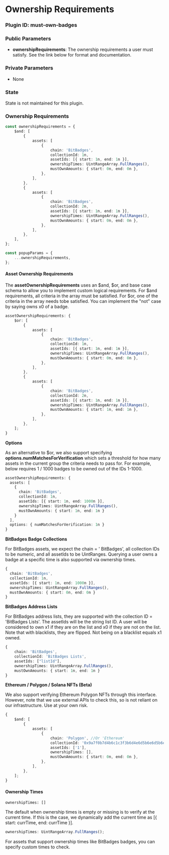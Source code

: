 # Ownership Requirements

### Plugin ID: must-own-badges

### Public Parameters

* **ownershipRequirements**: The ownership requirements a user must satisfy. See the link below for format and documentation.

### Private Parameters

* None

### State

State is not maintained for this plugin.

### Ownership Requirements

```typescript
const ownershipRequirements = {
    $and: [
        {
            assets: [
                {
                    chain: 'BitBadges',
                    collectionId: 1n,
                    assetIds: [{ start: 1n, end: 1n }],
                    ownershipTimes: UintRangeArray.FullRanges(),
                    mustOwnAmounts: { start: 0n, end: 0n },
                },
            ],
        },
        {
            assets: [
                {
                    chain: 'BitBadges',
                    collectionId: 2n,
                    assetIds: [{ start: 1n, end: 1n }],
                    ownershipTimes: UintRangeArray.FullRanges(),
                    mustOwnAmounts: { start: 0n, end: 0n },
                },
            ],
        },
    ],
};

const popupParams = {
    ...ownershipRequirements,
};
```

#### **Asset Ownership Requirements**

The **assetOwnershipRequirements** uses an $and, $or, and base case schema to allow you to implement custom logical requirements. For $and requirements, all criteria in the array must be satisfied. For $or, one of the criteria in the array needs tobe satisfied. You can implement the "not" case by saying owns x0 of a badge.

```typescript
assetOwnershipRequirements: {
    $or: [
        {
            assets: [
                {
                    chain: 'BitBadges',
                    collectionId: 1n,
                    assetIds: [{ start: 1n, end: 1n }],
                    ownershipTimes: UintRangeArray.FullRanges(),
                    mustOwnAmounts: { start: 0n, end: 0n },
                },
            ],
        },
        {
            assets: [
                {
                    chain: 'BitBadges',
                    collectionId: 2n,
                    assetIds: [{ start: 1n, end: 1n }],
                    ownershipTimes: UintRangeArray.FullRanges(),
                    mustOwnAmounts: { start: 1n, end: 1n },
                },
            ],
        },
    ];
}
```

**Options**

As an alternative to $or, we also support specifying **options.numMatchesForVerification** which sets a threshold for how many assets in the current group the criteria needs to pass for. For example, below requires 1 / 1000 badges to be owned out of the IDs 1-1000.

```typescript
assetOwnershipRequirements: {
  assets: [
    {
      chain: 'BitBadges',
      collectionId: 1n,
      assetIds: [{ start: 1n, end: 1000n }],
      ownershipTimes: UintRangeArray.FullRanges(),
      mustOwnAmounts: { start: 1n, end: 1n }
    }
  ],
  options: { numMatchesForVerification: 1n }
}
```

**BitBadges Badge Collections**

For BitBadges assets, we expect the chain = ' BitBadges', all collection IDs to be numeric, and all assetIds to be UintRanges. Querying a user owns a badge at a specific time is also supported via ownership times.

```typescript
{
  chain: 'BitBadges',
  collectionId: 1n,
  assetIds: [{ start: 1n, end: 1000n }],
  ownershipTimes: UintRangeArray.FullRanges(),
  mustOwnAmounts: { start: 0n, end: 0n }
}
```

**BitBadges Address Lists**

For BitBadges address lists, they are supported with the collection ID = 'BitBadges Lists'. The assetIds will be the string list ID. A user will be considered to own x1 if they are on the list and x0 if they are not on the list. Note that with blacklists, they are flipped. Not being on a blacklist equals x1 owned.

```typescript
{
    chain: 'BitBadges',
    collectionId: 'BitBadges Lists',
    assetIds: ["listId"],
    ownershipTimes: UintRangeArray.FullRanges(),
    mustOwnAmounts: { start: 1n, end: 1n }
}
```

**Ethereum / Polygon / Solana NFTs (Beta)**

We also support verifying Ethereum Polygon NFTs through this interface. However, note that we use external APIs to check this, so is not reliant on our infrastructure. Use at your own risk.

```typescript
{
    $and: [
        {
            assets: [
                {
                    chain: 'Polygon', //Or 'Ethereum'
                    collectionId: '0x9a7f0b7d4b6c1c3f3b6d4e6d5b6e6d5b6e6d5b6e',
                    assetIds: ['1'],
                    ownershipTimes: [],
                    mustOwnAmounts: { start: 0n, end: 0n },
                },
            ],
        },
    ];
}
```

#### **Ownership Times** <a href="#ownership-times" id="ownership-times"></a>

```
ownershipTimes: []
```

The default when ownership times is empty or missing is to verify at the current time. If this is the case, we dynamically add the current time as \[{ start: currTime, end: currTime }].

```typescript
ownershipTimes: UintRangeArray.FullRanges();
```

For assets that support ownership times like BitBadges badges, you can specify custom times to check.
